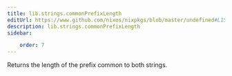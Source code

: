 ```yaml
---
title: lib.strings.commonPrefixLength
editUrl: https://www.github.com/nixos/nixpkgs/blob/master/undefined#L1569C24
description: lib.strings.commonPrefixLength
sidebar:

    order: 7
---
```


Returns the length of the prefix common to both strings.



